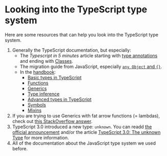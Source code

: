 # Looking into the TypeScript type system
Here are some resources that can help you look into the TypeScript type system.
1. Generally the TypeScript documentation, but especially:
   - The _Typescript in 5 minutes_ article starting with [type annotations](https://www.typescriptlang.org/docs/handbook/typescript-in-5-minutes.html#type-annotations)  and ending with [Classes](https://www.typescriptlang.org/docs/handbook/typescript-in-5-minutes.html#classes).
   - The migration guide from JavaScript, especially [`any`, `Object` and `{}`](https://www.typescriptlang.org/docs/handbook/migrating-from-javascript.html#any-object-and-).
   - In the [handbook](https://www.typescriptlang.org/docs/handbook/migrating-from-javascript.html#toc-handbook):
      - [Basic types in TypeScript](https://www.typescriptlang.org/docs/handbook/basic-types.html)
      - [Functions](https://www.typescriptlang.org/docs/handbook/functions.html)
      - [Generics](https://www.typescriptlang.org/docs/handbook/generics.html)
      - [Type inference](https://www.typescriptlang.org/docs/handbook/type-inference.html)
      - [Advanced types in TypeScript](https://www.typescriptlang.org/docs/handbook/advanced-types.html)
      - [Symbols](https://www.typescriptlang.org/docs/handbook/symbols.html)
      - [Mixins](https://www.typescriptlang.org/docs/handbook/mixins.html)
2. If you are trying to use Generics with fat arrow functions (= lambdas), check out [this StackOverflow answer](https://stackoverflow.com/a/45576880/2382246).
3. TypeScript 3.0 introduced a new type: `unknown`. You can readd [the official announcement](https://www.typescriptlang.org/docs/handbook/release-notes/typescript-3-0.html#new-unknown-top-type) and/or the article [TypeScript 3.0: The unknown Type](https://mariusschulz.com/blog/typescript-3-0-the-unknown-type) for more information.
4. All of the documentation about the JavaScript type system we used before.